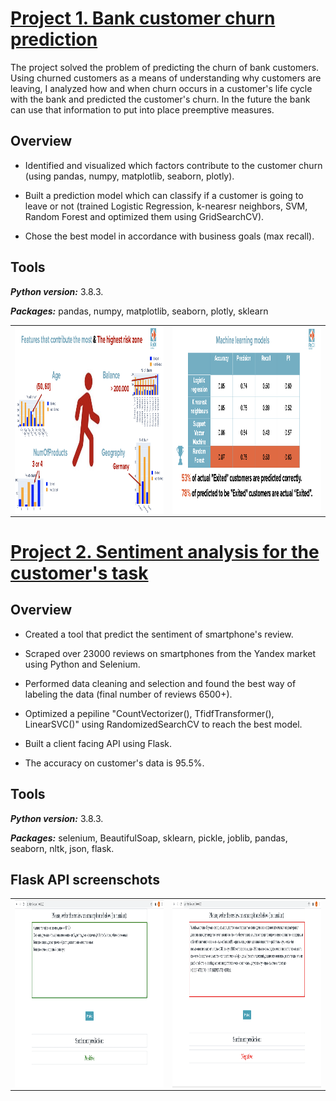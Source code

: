 # [Project 1. Bank customer churn prediction](https://github.com/MarinaTrofimovich/Projects)

The project solved the problem of predicting the churn of bank customers. Using churned customers as a means of understanding why customers are leaving, I analyzed how and when churn occurs in a customer's life cycle with the bank and predicted the customer's churn. In the future the bank can use that information to put into place preemptive measures.

## Overview

- Identified and visualized which factors contribute to the customer churn (using pandas, numpy, matplotlib, seaborn, plotly).

- Built a prediction model which can classify if a customer is going to leave or not (trained Logistic Regression, k-nearesr neighbors, SVM, Random Forest and optimized them using GridSearchCV).

- Chose the best model in accordance with business goals (max recall).

## Tools

***Python version:*** 3.8.3.

***Packages:*** pandas, numpy, matplotlib, seaborn, plotly, sklearn 

<table><tr>
<td> <img align="center" width="600" height="300" src="images/1.png" /> </td>
<td> <img align="center" width="600" height="300" src="images/2.png" /> </td>
</tr></table>

# [Project 2. Sentiment analysis for the customer's task](https://github.com/MarinaTrofimovich/sentiment_analysis_yandex)

## Overview

- Created a tool that predict the sentiment of smartphone's review.

- Scraped over 23000 reviews on smartphones from the Yandex market using Python and Selenium.

- Performed data cleaning and selection and found the best way of labeling the data (final number of reviews 6500+).

- Optimized a pepiline "CountVectorizer(), TfidfTransformer(), LinearSVC()" using RandomizedSearchCV to reach the best model.

- Built a client facing API using Flask.

- The accuracy on customer's data is 95.5%.

## Tools

***Python version:*** 3.8.3.

***Packages:*** selenium, BeautifulSoap, sklearn, pickle, joblib, pandas, seaborn, nltk, json, flask.

## Flask API screenschots

<table><tr>
<td> <img align="center" width="600" height="300" src="images/Screenshot1.png" /> </td>
<td> <img align="center" width="600" height="300" src="images/Screenshot2.png" /> </td>
</tr></table>
